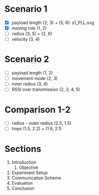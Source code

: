 # Scenario 1

- [x] payload length (2, 3) + (5, 6): s1_PLL.svg
- [x] moving role (1, 2)
- [ ] radius (3, 5) + (2, 6)
- [ ] velocity (3, 4)

# Scenario 2

- [ ] payload length (1, 2)
- [ ] movement mode (2, 3)
- [ ] inner radius (3, 4)
- [ ] RSSI over transmission (2, 3, 4, 5)

# Comparison 1-2

- [ ] radius - outer radius (2.5, 1.3)
- [ ] hops (1.5, 2.2) + (1.6, 2.1)

# Sections

1. Introduction
    1. Objective
1. Experiment Setup
1. Communication Scheme
1. Evaluation
1. Conclusion